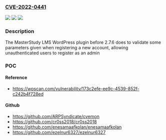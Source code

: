 ### [CVE-2022-0441](https://cve.mitre.org/cgi-bin/cvename.cgi?name=CVE-2022-0441)
![](https://img.shields.io/static/v1?label=Product&message=MasterStudy%20LMS%20%E2%80%93%20WordPress%20LMS%20Plugin&color=blue)
![](https://img.shields.io/static/v1?label=Version&message=2.7.6%3C%202.7.6%20&color=brighgreen)
![](https://img.shields.io/static/v1?label=Vulnerability&message=CWE-269%20Improper%20Privilege%20Management&color=brighgreen)

### Description

The MasterStudy LMS WordPress plugin before 2.7.6 does to validate some parameters given when registering a new account, allowing unauthenticated users to register as an admin

### POC

#### Reference
- https://wpscan.com/vulnerability/173c2efe-ee9c-4539-852f-c242b4f728ed

#### Github
- https://github.com/ARPSyndicate/cvemon
- https://github.com/cr0ss2018/cr0ss2018
- https://github.com/enesamaafkolan/enesamaafkolan
- https://github.com/ezelnur6327/ezelnur6327

